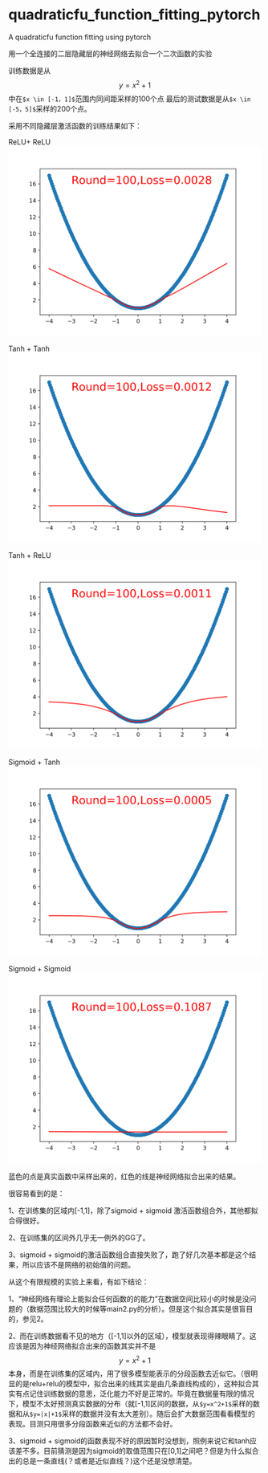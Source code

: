# quadraticfu_function_fitting_pytorch
A quadraticfu function fitting using pytorch




用一个全连接的二层隐藏层的神经网络去拟合一个二次函数的实验

训练数据是从$$y = x^2+1$$中在`$x \in [-1，1]$`范围内同间距采样的100个点
最后的测试数据是从`$x \in [-5，5]$`采样的200个点。

采用不同隐藏层激活函数的训练结果如下：

ReLU+ ReLU
![image](https://github.com/YaoXinatTHU/quadraticfu_function_fitting_pytorch/blob/master/images_folder/relu.png)

Tanh + Tanh
![image](https://github.com/YaoXinatTHU/quadraticfu_function_fitting_pytorch/blob/master/images_folder/tanh*2.png)

Tanh + ReLU
![image](https://github.com/YaoXinatTHU/quadraticfu_function_fitting_pytorch/blob/master/images_folder/tanh+relu.png)

Sigmoid + Tanh
![image](https://github.com/YaoXinatTHU/quadraticfu_function_fitting_pytorch/blob/master/images_folder/sigmoid+tanh.png)

Sigmoid + Sigmoid
![image](https://github.com/YaoXinatTHU/quadraticfu_function_fitting_pytorch/blob/master/images_folder/sigmoid*2.png)

蓝色的点是真实函数中采样出来的，红色的线是神经网络拟合出来的结果。

很容易看到的是：

1、在训练集的区域内[-1,1]，除了sigmoid + sigmoid 激活函数组合外，其他都拟合得很好。

2、在训练集的区间外几乎无一例外的GG了。

3、sigmoid + sigmoid的激活函数组合直接失败了，跑了好几次基本都是这个结果，所以应该不是网络的初始值的问题。

从这个有限规模的实验上来看，有如下结论：

1、“神经网络有理论上能拟合任何函数的的能力”在数据空间比较小的时候是没问题的（数据范围比较大的时候等main2.py的分析）。但是这个拟合其实是很盲目的，参见2。

2、而在训练数据看不见的地方（[-1,1]以外的区域），模型就表现得辣眼睛了。这应该是因为神经网络拟合出来的函数其实并不是$$y=x^2+1$$本身，而是在训练集的区域内，用了很多模型能表示的分段函数去近似它。（很明显的是relu+relu的模型中，拟合出来的线其实是由几条直线构成的），这种拟合其实有点记住训练数据的意思，泛化能力不好是正常的。毕竟在数据量有限的情况下，模型不太好预测真实数据的分布（就[-1,1]区间的数据，从`$y=x^2+1$`采样的数据和从`$y=|x|+1$`采样的数据并没有太大差别）。随后会扩大数据范围看看模型的表现。目测只用很多分段函数来近似的方法都不会好。

3、sigmoid + sigmoid的函数表现不好的原因暂时没想到，照例来说它和tanh应该差不多。目前猜测是因为sigmoid的取值范围只在[0,1]之间吧？但是为什么拟合出的总是一条直线(？或者是近似直线？)这个还是没想清楚。
